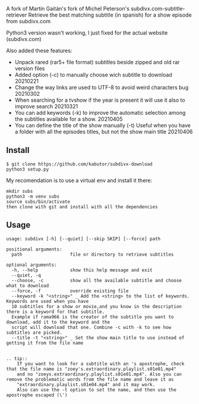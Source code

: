 A fork of Martín Gaitán's fork of Michel Peterson's subdivx.com-subtitle-retriever
Retrieve the best matching subtitle (in spanish) for a show episode from subdivx.com

Python3 version wasn't working, I just fixed for the actual website (subdivx.com) 

Also added these features:

- Unpack rared (rar5+ file format) subtitles beside zipped and old rar version files
- Added option (-c) to manually choose wich subtitle to download 20210221
- Change the way links are used to UTF-8 to avoid weird characters bug 20210302
- When searching for a tvshow if the year is present it will use it also to improve search 20210321
- You can add keywords (-k) to improve the automatic selection among the subtitles available for a show. 20210405
- You can define the title of the show manually (-t) Useful when you have a folder with all the episodes titles, but not the show main title 20210406

Install
-------
```
$ git clone https://github.com/kabutor/subdivx-download
python3 setup.py 
```

My recomendation is to use a virtual env and install it there:

```
mkdir subs
python3 -m venv subs
source subs/bin/activate
then clone with git and install with all the dependencies
```


Usage
-----


```
usage: subdivx [-h] [--quiet] [--skip SKIP] [--force] path

positional arguments:
  path                  file or directory to retrieve subtitles

optional arguments:
  -h, --help            show this help message and exit
  --quiet, -q
  --choose, -c          show all the available subtitle and choose what to download
  --force, -f           override existing file
  --keyword -k "<string>" _ Add the <string> to the list of keywords. Keywords are used when you have 
  10 subtitles for a show or movie,and you know in the description there is a keyword for that subtitle.
  Example if rama966 is the creator of the subtitle you want to download, add it to the keyword and the 
  script will download that one. Combine -c with -k to see how subtitles are picked. 
  --title -t "<string>" _ Set the show main title to use instead of getting it from the file name


.. tip::
    If you want to look for a subtitle with an 's apostrophe, check that the file name is "zoey's.extraordinary.playlist.s01e01.mp4" 
    and no "zoeys.extraordinary.playlist.s01e01.mp4". Also you can remove the problematic words from the file name and leave it as
    "extraordinary.playlist.s01e04.mp4" and it may work.
    Also can use the -t option to set the name, and then use the apostrophe escaped (\')

```
